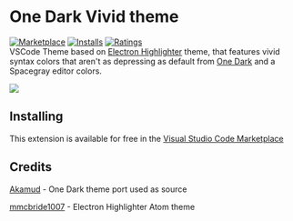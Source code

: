 # One Dark Vivid theme

[![Marketplace](http://vsmarketplacebadge.apphb.com/version/fivepointseven.vscode-theme-onedark-vivid.svg)](https://marketplace.visualstudio.com/items/fivepointseven.vscode-theme-onedark-vivid) [![Installs](http://vsmarketplacebadge.apphb.com/installs/fivepointseven.vscode-theme-onedark-vivid.svg)](https://marketplace.visualstudio.com/items/fivepointseven.vscode-theme-onedark-vivid) [![Ratings](http://vsmarketplacebadge.apphb.com/rating-short/fivepointseven.vscode-theme-onedark-vivid.svg)](https://marketplace.visualstudio.com/items/fivepointseven.vscode-theme-onedark-vivid)  
VSCode Theme based on [Electron Highlighter](https://atom.io/themes/electron-highlighter-syntax) theme, that features vivid syntax colors that aren't as depressing as default from [One Dark](https://github.com/atom/one-dark-syntax) and a Spacegray editor colors.

![](https://raw.githubusercontent.com/fivepointseven/vscode-theme-onedark-vivid/master/screenshots/preview.png)

## Installing

This extension is available for free in the [Visual Studio Code Marketplace](https://marketplace.visualstudio.com/items/fivepointseven.vscode-theme-onedark-vivid)  

## Credits


[Akamud](https://github.com/akamud/vscode-theme-onedark) - One Dark theme port used as source

[mmcbride1007](https://github.com/mmcbride1007/electron-highlighter-syntax) - Electron Highlighter Atom theme